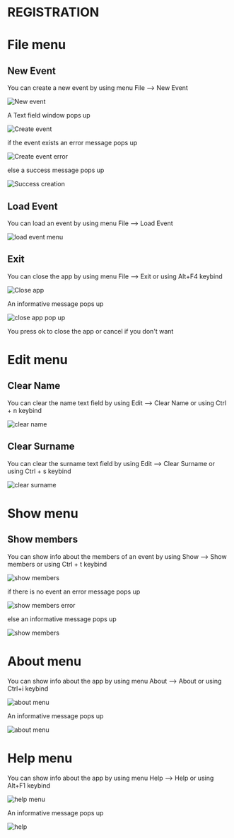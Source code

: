 # REGISTRATION

# File menu

## New Event

You can create a new event by using menu File --> New Event

<p><img src="doc images/file/new event menu.png" title="New event"/></p>

A Text field window pops up 

<p><img src="doc images/file/create event.png" title="Create event"/></p>

if the event exists an error message pops up

<p><img src="doc images/file/event create error.png" title="Create event error"/></p>

else a success message pops up

<p><img src="doc images/file/success creation.png" title="Success creation"/></p>

## Load Event

You can load an event by using menu File --> Load Event

<p><img src ="doc images/file/load event menu.png" title="load event menu"/> </p>

## Exit

You can close the app by using menu File --> Exit or using Alt+F4 keybind

<p><img src = "doc images/file/exit menu.png" title="Close app"/></p>

An informative message pops up

<p><img src ="doc images/file/exit menu pop up.png" title="close app pop up"/> </p>

You press ok to close the app or cancel if you don't want

# Edit menu

## Clear Name

You can clear the name text field by using Edit --> Clear Name or using Ctrl + n keybind

<p><img src="doc images/edit/clear name menu.png" title="clear name"/></p>

## Clear Surname

You can clear the surname text field by using Edit --> Clear Surname or using Ctrl + s keybind

<p><img src="doc images/edit/clear surname menu.png" title="clear surname"/></p>

# Show menu

## Show members

You can show info about the members of an event by using Show --> Show members or using Ctrl + t keybind

<p><img src="doc images/show/show members menu.png" title="show members"/></p>

if there is no event an error message pops up

<p><img src="doc images/show/show members error.png" title="show members error"/></p>

else an informative message pops up

<p><img src="doc images/show/show members.png" title="show members"/></p>

# About menu

You can show info about the app by using menu About --> About or using Ctrl+i keybind

<p><img src="doc images/about/about menu.png" title="about menu"/></p>

An informative message pops up

<p><img src="doc images/about/about.png" title="about menu"/></p> 

# Help menu

You can show info about the app by using menu Help --> Help or using Alt+F1 keybind

<p><img src="doc images/help/help menu.png" title="help menu"/></p>

An informative message pops up

<p><img src="doc images/help/help.png" title="help"/></p> 
